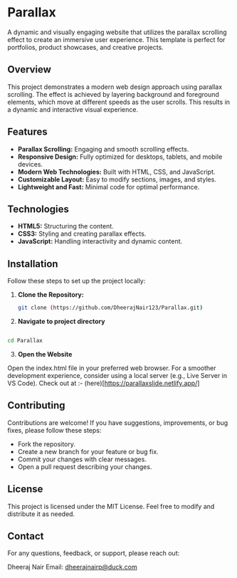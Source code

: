 # Parallax

A dynamic and visually engaging website that utilizes the parallax scrolling effect to create an immersive user experience. This template is perfect for portfolios, product showcases, and creative projects.

<!--  ## Table of Contents

- [Overview](#overview)
- [Features](#features)
- [Technologies](#technologies)
- [Installation](#installation)
- [Usage](#usage)
- [Customization](#customization)
- [Contributing](#contributing)
- [License](#license)
- [Contact](#contact)
... -->
## Overview

This project demonstrates a modern web design approach using parallax scrolling. The effect is achieved by layering background and foreground elements, which move at different speeds as the user scrolls. This results in a dynamic and interactive visual experience.

## Features

- **Parallax Scrolling:** Engaging and smooth scrolling effects.
- **Responsive Design:** Fully optimized for desktops, tablets, and mobile devices.
- **Modern Web Technologies:** Built with HTML, CSS, and JavaScript.
- **Customizable Layout:** Easy to modify sections, images, and styles.
- **Lightweight and Fast:** Minimal code for optimal performance.

## Technologies

- **HTML5:** Structuring the content.
- **CSS3:** Styling and creating parallax effects.
- **JavaScript:** Handling interactivity and dynamic content.

## Installation

Follow these steps to set up the project locally:

1. **Clone the Repository:**

   ```bash
   git clone (https://github.com/DheerajNair123/Parallax.git)

   ```

2. **Navigate to project directory**

```bash

cd Parallax
```
3. **Open the Website**

Open the index.html file in your preferred web browser. For a smoother development experience, consider using a local server (e.g., Live Server in VS Code).
Check out at :- (here)[https://parallaxslide.netlify.app/]

## Contributing
Contributions are welcome! If you have suggestions, improvements, or bug fixes, please follow these steps:

* Fork the repository.
* Create a new branch for your feature or bug fix.
* Commit your changes with clear messages.
* Open a pull request describing your changes.

## License
This project is licensed under the MIT License. Feel free to modify and distribute it as needed.

## Contact
For any questions, feedback, or support, please reach out:

Dheeraj Nair
Email: dheerajnairp@duck.com
